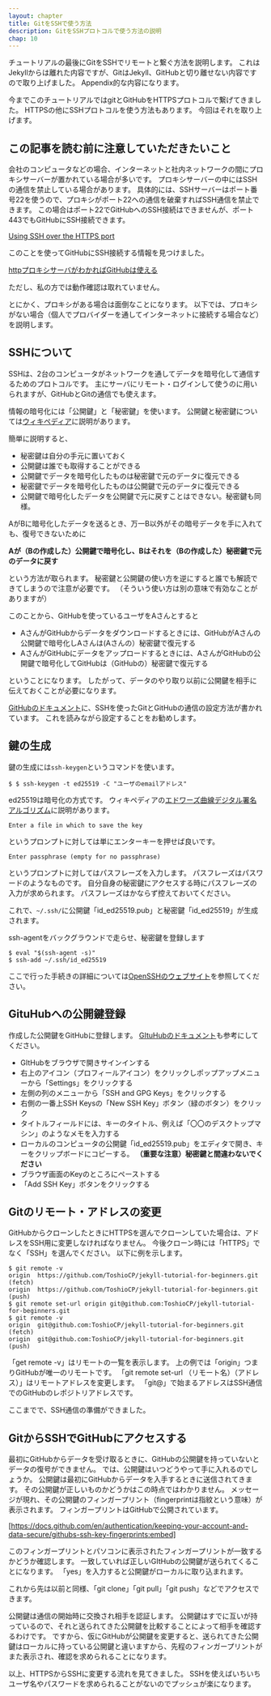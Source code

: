 ```yaml
---
layout: chapter
title: GitをSSHで使う方法
description: GitをSSHプロトコルで使う方法の説明
chap: 10
---
```


チュートリアルの最後にGitをSSHでリモートと繋ぐ方法を説明します。
これはJekyllからは離れた内容ですが、GitはJekyll、GitHubと切り離せない内容ですので取り上げました。
Appendix的な内容になります。

今までこのチュートリアルではgitとGitHubをHTTPSプロトコルで繋げてきました。
HTTPSの他にSSHプロトコルを使う方法もあります。
今回はそれを取り上げます。

## この記事を読む前に注意していただきたいこと

会社のコンピュータなどの場合、インターネットと社内ネットワークの間にプロキシサーバーが置かれている場合が多いです。
プロキシサーバーの中にはSSHの通信を禁止している場合があります。
具体的には、SSHサーバーはポート番号22を使うので、プロキシがポート22への通信を破棄すればSSH通信を禁止できます。
この場合はポート22でGitHubへのSSH接続はできませんが、ポート443でもGitHubにSSH接続できます。

[Using SSH over the HTTPS port](https://docs.github.com/en/authentication/troubleshooting-ssh/using-ssh-over-the-https-port)

このことを使ってGitHubにSSH接続する情報を見つけました。

[httpプロキシサーバがわかればGitHubは使える](https://qiita.com/n_slender/items/30db800aad7eb193c07e)

ただし、私の方では動作確認は取れていません。

とにかく、プロキシがある場合は面倒なことになります。
以下では、プロキシがない場合（個人でプロバイダーを通してインターネットに接続する場合など）を説明します。

## SSHについて

SSHは、2台のコンピュータがネットワークを通してデータを暗号化して通信するためのプロトコルです。
主にサーバにリモート・ログインして使うのに用いられますが、GitHubとGitの通信でも使えます。

情報の暗号化には「公開鍵」と「秘密鍵」を使います。
公開鍵と秘密鍵については[ウィキペディア](https://ja.wikipedia.org/wiki/%E5%85%AC%E9%96%8B%E9%8D%B5%E6%9A%97%E5%8F%B7)に説明があります。

簡単に説明すると、

- 秘密鍵は自分の手元に置いておく
- 公開鍵は誰でも取得することができる
- 公開鍵でデータを暗号化したものは秘密鍵で元のデータに復元できる
- 秘密鍵でデータを暗号化したものは公開鍵で元のデータに復元できる
- 公開鍵で暗号化したデータを公開鍵で元に戻すことはできない。秘密鍵も同様。

AがBに暗号化したデータを送るとき、万一B以外がその暗号データを手に入れても、復号できないために

**Aが（Bの作成した）公開鍵で暗号化し、Bはそれを（Bの作成した）秘密鍵で元のデータに戻す**

という方法が取られます。
秘密鍵と公開鍵の使い方を逆にすると誰でも解読できてしまうので注意が必要です。
（そういう使い方は別の意味で有効なことがありますが）

このことから、GitHubを使っているユーザをAさんとすると

- AさんがGitHubからデータをダウンロードするときには、GitHubがAさんの公開鍵で暗号化しAさんは(Aさんの）秘密鍵で復元する
- AさんがGitHubにデータをアップロードするときには、AさんがGitHubの公開鍵で暗号化してGitHubは（GitHubの）秘密鍵で復元する

ということになります。
したがって、データのやり取り以前に公開鍵を相手に伝えておくことが必要になります。

[GitHubのドキュメント](https://docs.github.com/en/authentication/connecting-to-github-with-ssh/about-ssh)に、SSHを使ったGitとGitHubの通信の設定方法が書かれています。
これを読みながら設定することをお勧めします。

## 鍵の生成

鍵の生成には`ssh-keygen`というコマンドを使います。

```
$ $ ssh-keygen -t ed25519 -C "ユーザのemailアドレス"
```

ed25519は暗号化の方式です。
ウィキペディアの[エドワーズ曲線デジタル署名アルゴリズム](https://ja.wikipedia.org/wiki/%E3%82%A8%E3%83%89%E3%83%AF%E3%83%BC%E3%82%BA%E6%9B%B2%E7%B7%9A%E3%83%87%E3%82%B8%E3%82%BF%E3%83%AB%E7%BD%B2%E5%90%8D%E3%82%A2%E3%83%AB%E3%82%B4%E3%83%AA%E3%82%BA%E3%83%A0)に説明があります。

```
Enter a file in which to save the key
```

というプロンプトに対しては単にエンターキーを押せば良いです。

```
Enter passphrase (empty for no passphrase)
```

というプロンプトに対してはパスフレーズを入力します。
パスフレーズはパスワードのようなものです。
自分自身の秘密鍵にアクセスする時にパスフレーズの入力が求められます。
パスフレーズはかならず控えておいてください。

これで、`~/.ssh/`に公開鍵「id_ed25519.pub」と秘密鍵「id_ed25519」が生成されます。

ssh-agentをバックグラウンドで走らせ、秘密鍵を登録します

```
$ eval "$(ssh-agent -s)"
$ ssh-add ~/.ssh/id_ed25519
```

ここで行った手続きの詳細については[OpenSSHのウェブサイト](https://www.openssh.com/)を参照してください。

## GituHubへの公開鍵登録

作成した公開鍵をGitHubに登録します。
[GItuHubのドキュメント](https://docs.github.com/en/authentication/connecting-to-github-with-ssh/adding-a-new-ssh-key-to-your-github-account)も参考にしてください。

- GItHubをブラウザで開きサインインする
- 右上のアイコン（プロフィールアイコン）をクリックしポップアップメニューから「Settings」をクリックする
- 左側の列のメニューから「SSH and GPG Keys」をクリックする
- 右側の一番上SSH Keysの「New SSH Key」ボタン（緑のボタン）をクリック
- タイトルフィールドには、キーのタイトル、例えば「〇〇のデスクトップマシン」のようなメモを入力する
- ローカルのコンピュータの公開鍵「id_ed25519.pub」をエディタで開き、キーをクリップボードにコピーする。
**（重要な注意）秘密鍵と間違わないでください**
- ブラウザ画面のKeyのところにペーストする
- 「Add SSH Key」ボタンをクリックする

## Gitのリモート・アドレスの変更

GitHubからクローンしたときにHTTPSを選んでクローンしていた場合は、アドレスをSSH用に変更しなければなりません。
今後クローン時には「HTTPS」でなく「SSH」を選んでください。
以下に例を示します。

```
$ git remote -v
origin	https://github.com/ToshioCP/jekyll-tutorial-for-beginners.git (fetch)
origin	https://github.com/ToshioCP/jekyll-tutorial-for-beginners.git (push)
$ git remote set-url origin git@github.com:ToshioCP/jekyll-tutorial-for-beginners.git
$ git remote -v
origin	git@github.com:ToshioCP/jekyll-tutorial-for-beginners.git (fetch)
origin	git@github.com:ToshioCP/jekyll-tutorial-for-beginners.git (push)
```

「get remote -v」はリモートの一覧を表示します。
上の例では「origin」つまりGitHubが唯一のリモートです。
「git remote set-url （リモート名）（アドレス）」はリモートアドレスを変更します。
「git@」で始まるアドレスはSSH通信でのGitHubのレポジトリアドレスです。

ここまでで、SSH通信の準備ができました。

## GitからSSHでGitHubにアクセスする

最初にGitHubからデータを受け取るときに、GitHubの公開鍵を持っていないとデータの復号ができません。
では、公開鍵はいつどうやって手に入れるのでしょうか。
公開鍵は最初にGitHubからデータを入手するときに送信されてきます。
その公開鍵が正しいものかどうかはこの時点ではわかりません。
メッセージが現れ、その公開鍵のフィンガープリント（fingerprintは指紋という意味）が表示されます。
フィンガープリントはGitHubで公開されています。

[https://docs.github.com/en/authentication/keeping-your-account-and-data-secure/githubs-ssh-key-fingerprints:embed]

このフィンガープリントとパソコンに表示されたフィンガープリントが一致するかどうか確認します。
一致していれば正しいGItHubの公開鍵が送られてくることになります。
「yes」を入力すると公開鍵がローカルに取り込まれます。

これから先は以前と同様、「git clone」「git pull」「git push」などでアクセスできます。

公開鍵は通信の開始時に交換され相手を認証します。
公開鍵はすでに互いが持っているので、それと送られてきた公開鍵を比較することによって相手を確認するわけです。
ですから、仮にGitHubが公開鍵を変更すると、送られてきた公開鍵はローカルに持っている公開鍵と違いますから、先程のフィンガープリントがまた表示され、確認を求められることになります。

以上、HTTPSからSSHに変更する流れを見てきました。
SSHを使えばいちいちユーザ名やパスワードを求められることがないのでプッシュが楽になります。
